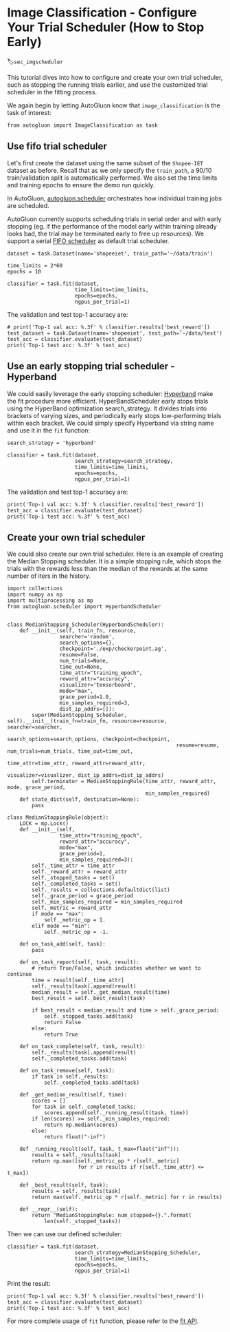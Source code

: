 # Image Classification - Configure Your Trial Scheduler (How to Stop Early)
:label:`sec_imgscheduler`

This tutorial dives into how to configure and create your own trial scheduler, such as stopping the running trials earlier, and use the customized trial scheduler in the fitting process.

We again begin by letting AutoGluon know that `image_classification` is the task of interest: 

```{.python .input}
from autogluon import ImageClassification as task
```

## Use fifo trial scheduler

Let's first create the dataset using the same subset of the `Shopee-IET` dataset as before.
Recall that as we only specify the `train_path`, a 90/10 train/validation split is automatically performed.
We also set the time limits and training epochs to ensure the demo run quickly.

In AutoGluon, [autogluon.scheduler](../api/autogluon.scheduler.html) orchestrates how individual training jobs are scheduled.

AutoGluon currently supports scheduling trials in serial order and with early stopping (eg. if the performance of the model early within training already looks bad, the trial may be terminated early to free up resources).
We support a serial [FIFO scheduler](../api/autogluon.scheduler.html#autogluon.scheduler.FIFO_Scheduler) as default trial scheduler.

```{.python .input}
dataset = task.Dataset(name='shopeeiet', train_path='~/data/train')

time_limits = 2*60
epochs = 10

classifier = task.fit(dataset,
                      time_limits=time_limits,
                      epochs=epochs,
                      ngpus_per_trial=1)
```

The validation and test top-1 accuracy are:

```{.python .input}
# print('Top-1 val acc: %.3f' % classifier.results['best_reward'])
test_dataset = task.Dataset(name='shopeeiet', test_path='~/data/test')
test_acc = classifier.evaluate(test_dataset)
print('Top-1 test acc: %.3f' % test_acc)
```

## Use an early stopping trial scheduler - Hyperband

We could easily leverage the early stopping scheduler: [Hyperband](../api/autogluon.scheduler.html#autogluon.scheduler.Hyperband) make the fit procedure more efficient.
HyperBandScheduler early stops trials using the HyperBand optimization search_strategy. It divides trials into brackets of varying sizes, and periodically early stops low-performing trials within each bracket.
We could simply specify Hyperband via string name and use it in the `fit` function:

```{.python .input}
search_strategy = 'hyperband'

classifier = task.fit(dataset,
                      search_strategy=search_strategy,
                      time_limits=time_limits,
                      epochs=epochs,
                      ngpus_per_trial=1)
```

The validation and test top-1 accuracy are:

```{.python .input}
print('Top-1 val acc: %.3f' % classifier.results['best_reward'])
test_acc = classifier.evaluate(test_dataset)
print('Top-1 test acc: %.3f' % test_acc)
```

## Create your own trial scheduler

We could also create our own trial scheduler. Here is an example of creating the Median Stopping scheduler. It is a simple stopping rule, which stops the trials with the rewards less than the median of the rewards at the same number of iters in the history.


```{.python .input}
import collections
import numpy as np
import multiprocessing as mp
from autogluon.scheduler import HyperbandScheduler


class MedianStopping_Scheduler(HyperbandScheduler):
    def __init__(self, train_fn, resource,
                 searcher='random',
                 search_options={},
                 checkpoint='./exp/checkerpoint.ag', 
                 resume=False,
                 num_trials=None,
                 time_out=None,
                 time_attr="training_epoch",
                 reward_attr="accuracy",
                 visualizer='tensorboard',
                 mode="max",
                 grace_period=1.0,
                 min_samples_required=3,
                 dist_ip_addrs=[]):
        super(MedianStopping_Scheduler, self).__init__(train_fn=train_fn, resource=resource, searcher=searcher,
                                                       search_options=search_options, checkpoint=checkpoint,
                                                       resume=resume, num_trials=num_trials, time_out=time_out,
                                                       time_attr=time_attr, reward_attr=reward_attr,
                                                       visualizer=visualizer, dist_ip_addrs=dist_ip_addrs)
        self.terminator = MedianStoppingRule(time_attr, reward_attr, mode, grace_period,
                                             min_samples_required)
    def state_dict(self, destination=None):
        pass

class MedianStoppingRule(object):
    LOCK = mp.Lock()
    def __init__(self,
                 time_attr="training_epoch",
                 reward_attr="accuracy",
                 mode="max",
                 grace_period=1,
                 min_samples_required=3):
        self._time_attr = time_attr
        self._reward_attr = reward_attr
        self._stopped_tasks = set()
        self._completed_tasks = set()
        self._results = collections.defaultdict(list)
        self._grace_period = grace_period
        self._min_samples_required = min_samples_required
        self._metric = reward_attr
        if mode == "max":
            self._metric_op = 1.
        elif mode == "min":
            self._metric_op = -1.
 
    def on_task_add(self, task):
        pass
 
    def on_task_report(self, task, result):
        # return True/False, which indicates whether we want to continue
        time = result[self._time_attr]
        self._results[task].append(result)
        median_result = self._get_median_result(time)
        best_result = self._best_result(task)
 
        if best_result < median_result and time > self._grace_period:
            self._stopped_tasks.add(task)
            return False
        else:
            return True

    def on_task_complete(self, task, result):
        self._results[task].append(result)
        self._completed_tasks.add(task)

    def on_task_remove(self, task):
        if task in self._results:
            self._completed_tasks.add(task)

    def _get_median_result(self, time):
        scores = []
        for task in self._completed_tasks:
            scores.append(self._running_result(task, time))
        if len(scores) >= self._min_samples_required:
            return np.median(scores)
        else:
            return float("-inf")

    def _running_result(self, task, t_max=float("inf")):
        results = self._results[task]
        return np.max([self._metric_op * r[self._metric] 
                       for r in results if r[self._time_attr] <= t_max])

    def _best_result(self, task):
        results = self._results[task]
        return max(self._metric_op * r[self._metric] for r in results)

    def __repr__(self):
        return "MedianStoppingRule: num_stopped={}.".format(
            len(self._stopped_tasks))
```

Then we can use our defined scheduler:

```{.python .input}
classifier = task.fit(dataset,
                      search_strategy=MedianStopping_Scheduler,
                      time_limits=time_limits,
                      epochs=epochs,
                      ngpus_per_trial=1)
```

Print the result:

```{.python .input}
print('Top-1 val acc: %.3f' % classifier.results['best_reward'])
test_acc = classifier.evaluate(test_dataset)
print('Top-1 test acc: %.3f' % test_acc)
```

For more complete usage of `fit` function, please refer to the [fit API](../api/autogluon.task.image_classification.html#autogluon.task.image_classification.ImageClassification.fit).
